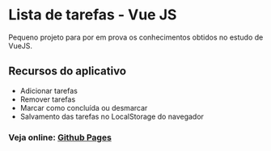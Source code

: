 # Lista de tarefas - Vue JS

Pequeno projeto para por em prova os conhecimentos obtidos no estudo de VueJS.

## Recursos do aplicativo

- Adicionar tarefas
- Remover tarefas
- Marcar como concluída ou desmarcar
- Salvamento das tarefas no LocalStorage do navegador

### Veja online: [Github Pages](https://lucas-av7.github.io/todo-list-vuejs/)